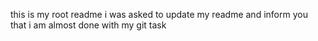 this is my root readme
i was asked to update my readme and inform you that i am almost done with my git task 
